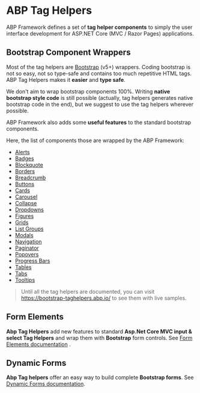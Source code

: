 # ABP Tag Helpers

ABP Framework defines a set of **tag helper components** to simply the user interface development for ASP.NET Core (MVC / Razor Pages) applications.

## Bootstrap Component Wrappers

Most of the tag helpers are [Bootstrap](https://getbootstrap.com/) (v5+) wrappers. Coding bootstrap is not so easy, not so type-safe and contains too much repetitive HTML tags. ABP Tag Helpers makes it **easier** and **type safe**.

We don't aim to wrap bootstrap components 100%. Writing **native bootstrap style code** is still possible (actually, tag helpers generates native bootstrap code in the end), but we suggest to use the tag helpers wherever possible.

ABP Framework also adds some **useful features** to the standard bootstrap components.

Here, the list of components those are wrapped by the ABP Framework:

* [Alerts](Alerts.md)
* [Badges](Badges.md)
* [Blockquote](Blockquote.md)
* [Borders](Borders.md)
* [Breadcrumb](Breadcrumbs.md)
* [Buttons](Buttons.md)
* [Cards](Cards.md)
* [Carousel](Carousel.md)
* [Collapse](Collapse.md)
* [Dropdowns](Dropdowns.md)
* [Figures](Figure.md)
* [Grids](Grids.md)
* [List Groups](List-Groups.md)
* [Modals](Modals.md)
* [Navigation](Navs.md)
* [Paginator](Paginator.md)
* [Popovers](Popovers.md)
* [Progress Bars](Progress-Bars.md)
* [Tables](Tables.md)
* [Tabs](Tabs.md)
* [Tooltips](Tooltips.md)

> Until all the tag helpers are documented, you can visit https://bootstrap-taghelpers.abp.io/ to see them with live samples.

## Form Elements

**Abp Tag Helpers** add new features to standard **Asp.Net Core MVC input & select Tag Helpers** and wrap them with **Bootstrap** form controls. See [Form Elements documentation](Form-elements.md) .

## Dynamic Forms

**Abp Tag helpers** offer an easy way to build complete **Bootstrap forms**. See [Dynamic Forms documentation](Dynamic-Forms.md).

